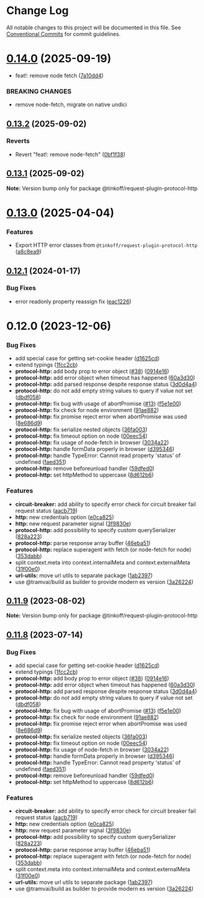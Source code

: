 # Change Log

All notable changes to this project will be documented in this file.
See [Conventional Commits](https://conventionalcommits.org) for commit guidelines.

# [0.14.0](https://github.com/Tinkoff/tinkoff-request/compare/@tinkoff/request-plugin-protocol-http@0.13.2...@tinkoff/request-plugin-protocol-http@0.14.0) (2025-09-19)


* feat!: remove node fetch ([7a10dd4](https://github.com/Tinkoff/tinkoff-request/commit/7a10dd49cf763b68ca78009fdbac8a75f65f5b0f))


### BREAKING CHANGES

* remove node-fetch, migrate on native undici





## [0.13.2](https://github.com/Tinkoff/tinkoff-request/compare/@tinkoff/request-plugin-protocol-http@0.13.1...@tinkoff/request-plugin-protocol-http@0.13.2) (2025-09-02)


### Reverts

* Revert "feat!: remove node-fetch" ([0bf1f38](https://github.com/Tinkoff/tinkoff-request/commit/0bf1f38b55ed39ec3543c66c2df2d657e53df919))





## [0.13.1](https://github.com/Tinkoff/tinkoff-request/compare/@tinkoff/request-plugin-protocol-http@0.13.0...@tinkoff/request-plugin-protocol-http@0.13.1) (2025-09-02)

**Note:** Version bump only for package @tinkoff/request-plugin-protocol-http





# [0.13.0](https://github.com/Tinkoff/tinkoff-request/compare/@tinkoff/request-plugin-protocol-http@0.12.1...@tinkoff/request-plugin-protocol-http@0.13.0) (2025-04-04)


### Features

* Export HTTP error classes from `@tinkoff/request-plugin-protocol-http` ([a8c8ea9](https://github.com/Tinkoff/tinkoff-request/commit/a8c8ea9b7ef0e8f5dc025f2fcba55d58c3ea4719))





## [0.12.1](https://github.com/Tinkoff/tinkoff-request/compare/@tinkoff/request-plugin-protocol-http@0.12.0...@tinkoff/request-plugin-protocol-http@0.12.1) (2024-01-17)


### Bug Fixes

* error readonly property reassign fix ([eac1226](https://github.com/Tinkoff/tinkoff-request/commit/eac122692e11232c09d7d85600d8cc111c0e7dce))





# 0.12.0 (2023-12-06)


### Bug Fixes

* add special case for getting set-cookie header ([d1625cd](https://github.com/Tinkoff/tinkoff-request/commit/d1625cd8c39b761e609e2dcbdae00e8f2caef5e0))
* extend typings ([1fcc2cb](https://github.com/Tinkoff/tinkoff-request/commit/1fcc2cb32597b10d788de36303507e385042fc96))
* **protocol-http:** add body prop to error object ([#38](https://github.com/Tinkoff/tinkoff-request/issues/38)) ([0914e16](https://github.com/Tinkoff/tinkoff-request/commit/0914e1626a56b1c4b62dfee2e298f9ebc8c2ac26))
* **protocol-http:** add error object when timeout has happened ([60a3d30](https://github.com/Tinkoff/tinkoff-request/commit/60a3d3015105277da4c7869942d8ee133306e573))
* **protocol-http:** add parsed response despite response status ([3d0d4a4](https://github.com/Tinkoff/tinkoff-request/commit/3d0d4a487ca39072e855baea0a69fee87caa519f))
* **protocol-http:** do not add empty string values to query if value not set ([dbdf058](https://github.com/Tinkoff/tinkoff-request/commit/dbdf058ba3a8a283439a3d9c311f6d1f304c68d4))
* **protocol-http:** fix bug with usage of abortPromise ([#13](https://github.com/Tinkoff/tinkoff-request/issues/13)) ([f5e1e00](https://github.com/Tinkoff/tinkoff-request/commit/f5e1e0033b847f3761d0fbeebc3a37e84d418d56))
* **protocol-http:** fix check for node environment ([91ae882](https://github.com/Tinkoff/tinkoff-request/commit/91ae882236923ecf21718dd3d8e60c441a2f6fe9))
* **protocol-http:** fix promise reject error when abortPromise was used ([8e686d9](https://github.com/Tinkoff/tinkoff-request/commit/8e686d9f1ae6229213c171074b6a99e710c3be73))
* **protocol-http:** fix serialize nested objects ([36fa003](https://github.com/Tinkoff/tinkoff-request/commit/36fa00342e6096b3ab30bb1ba4fc44f9acebecdc))
* **protocol-http:** fix timeout option on node ([00eec54](https://github.com/Tinkoff/tinkoff-request/commit/00eec54ea28f48b4ed8eb65a0f3333df9343099e))
* **protocol-http:** fix usage of node-fetch in browser ([3034a22](https://github.com/Tinkoff/tinkoff-request/commit/3034a22e3bb154bf4f621d1921c009d83267644d))
* **protocol-http:** handle formData properly in browser ([d395346](https://github.com/Tinkoff/tinkoff-request/commit/d395346a5ab2ec49bbfcc9463631744a08c12ad9))
* **protocol-http:** handle TypeError: Cannot read property 'status' of undefined ([faed351](https://github.com/Tinkoff/tinkoff-request/commit/faed35179785b811f9860469ef381e5048f0e7d6))
* **protocol-http:** remove beforeunload handler ([59dfed0](https://github.com/Tinkoff/tinkoff-request/commit/59dfed06f2ff8ad5f02b4c2b25094f367de10906))
* **protocol-http:** set httpMethod to uppercase ([8d612b6](https://github.com/Tinkoff/tinkoff-request/commit/8d612b662063a91dc10e9bd3db22fd9f43534bec))


### Features

* **circuit-breaker:** add ability to specify error check for circuit breaker fail request status ([aacb719](https://github.com/Tinkoff/tinkoff-request/commit/aacb719ff17f76df51317698cf1c2e56c607b731))
* **http:** new credentials option ([e0ca825](https://github.com/Tinkoff/tinkoff-request/commit/e0ca825985d5a6d19fca320ac5daf0ac593fc745))
* **http:** new request parameter signal ([3f9830e](https://github.com/Tinkoff/tinkoff-request/commit/3f9830eabfe1a14511e3714a4cbb0f34a3a583bc))
* **protocol-http:** add possibility to specify custom querySerializer ([828a223](https://github.com/Tinkoff/tinkoff-request/commit/828a223af8eb2aaaa3e9c4780b507339728a044a))
* **protocol-http:** parse response array buffer ([46eba51](https://github.com/Tinkoff/tinkoff-request/commit/46eba5116217a3e209177a27d7be797a3048d625))
* **protocol-http:** replace superagent with fetch (or node-fetch for node) ([353dabb](https://github.com/Tinkoff/tinkoff-request/commit/353dabbffebe18060f62ff2527353137e4b63a8f))
* split context.meta into context.internalMeta and context.externalMeta ([31f00e0](https://github.com/Tinkoff/tinkoff-request/commit/31f00e0ae14767f213a67eb2df349c9f75adcfe7))
* **url-utils:** move url utils to separate package ([1ab2397](https://github.com/Tinkoff/tinkoff-request/commit/1ab239709142460ac5cdacfb93714ad5a0e7d277))
* use @tramvai/build as builder to provide modern es version ([3a26224](https://github.com/Tinkoff/tinkoff-request/commit/3a26224221d4fc073938cf32c2f147515620c28e))





## [0.11.9](https://github.com/Tinkoff/tinkoff-request/compare/@tinkoff/request-plugin-protocol-http@0.11.8...@tinkoff/request-plugin-protocol-http@0.11.9) (2023-08-02)

**Note:** Version bump only for package @tinkoff/request-plugin-protocol-http





## [0.11.8](https://github.com/Tinkoff/tinkoff-request/compare/@tinkoff/request-plugin-protocol-http@0.11.8...@tinkoff/request-plugin-protocol-http@0.11.8) (2023-07-14)


### Bug Fixes

* add special case for getting set-cookie header ([d1625cd](https://github.com/Tinkoff/tinkoff-request/commit/d1625cd8c39b761e609e2dcbdae00e8f2caef5e0))
* extend typings ([1fcc2cb](https://github.com/Tinkoff/tinkoff-request/commit/1fcc2cb32597b10d788de36303507e385042fc96))
* **protocol-http:** add body prop to error object ([#38](https://github.com/Tinkoff/tinkoff-request/issues/38)) ([0914e16](https://github.com/Tinkoff/tinkoff-request/commit/0914e1626a56b1c4b62dfee2e298f9ebc8c2ac26))
* **protocol-http:** add error object when timeout has happened ([60a3d30](https://github.com/Tinkoff/tinkoff-request/commit/60a3d3015105277da4c7869942d8ee133306e573))
* **protocol-http:** add parsed response despite response status ([3d0d4a4](https://github.com/Tinkoff/tinkoff-request/commit/3d0d4a487ca39072e855baea0a69fee87caa519f))
* **protocol-http:** do not add empty string values to query if value not set ([dbdf058](https://github.com/Tinkoff/tinkoff-request/commit/dbdf058ba3a8a283439a3d9c311f6d1f304c68d4))
* **protocol-http:** fix bug with usage of abortPromise ([#13](https://github.com/Tinkoff/tinkoff-request/issues/13)) ([f5e1e00](https://github.com/Tinkoff/tinkoff-request/commit/f5e1e0033b847f3761d0fbeebc3a37e84d418d56))
* **protocol-http:** fix check for node environment ([91ae882](https://github.com/Tinkoff/tinkoff-request/commit/91ae882236923ecf21718dd3d8e60c441a2f6fe9))
* **protocol-http:** fix promise reject error when abortPromise was used ([8e686d9](https://github.com/Tinkoff/tinkoff-request/commit/8e686d9f1ae6229213c171074b6a99e710c3be73))
* **protocol-http:** fix serialize nested objects ([36fa003](https://github.com/Tinkoff/tinkoff-request/commit/36fa00342e6096b3ab30bb1ba4fc44f9acebecdc))
* **protocol-http:** fix timeout option on node ([00eec54](https://github.com/Tinkoff/tinkoff-request/commit/00eec54ea28f48b4ed8eb65a0f3333df9343099e))
* **protocol-http:** fix usage of node-fetch in browser ([3034a22](https://github.com/Tinkoff/tinkoff-request/commit/3034a22e3bb154bf4f621d1921c009d83267644d))
* **protocol-http:** handle formData properly in browser ([d395346](https://github.com/Tinkoff/tinkoff-request/commit/d395346a5ab2ec49bbfcc9463631744a08c12ad9))
* **protocol-http:** handle TypeError: Cannot read property 'status' of undefined ([faed351](https://github.com/Tinkoff/tinkoff-request/commit/faed35179785b811f9860469ef381e5048f0e7d6))
* **protocol-http:** remove beforeunload handler ([59dfed0](https://github.com/Tinkoff/tinkoff-request/commit/59dfed06f2ff8ad5f02b4c2b25094f367de10906))
* **protocol-http:** set httpMethod to uppercase ([8d612b6](https://github.com/Tinkoff/tinkoff-request/commit/8d612b662063a91dc10e9bd3db22fd9f43534bec))


### Features

* **circuit-breaker:** add ability to specify error check for circuit breaker fail request status ([aacb719](https://github.com/Tinkoff/tinkoff-request/commit/aacb719ff17f76df51317698cf1c2e56c607b731))
* **http:** new credentials option ([e0ca825](https://github.com/Tinkoff/tinkoff-request/commit/e0ca825985d5a6d19fca320ac5daf0ac593fc745))
* **http:** new request parameter signal ([3f9830e](https://github.com/Tinkoff/tinkoff-request/commit/3f9830eabfe1a14511e3714a4cbb0f34a3a583bc))
* **protocol-http:** add possibility to specify custom querySerializer ([828a223](https://github.com/Tinkoff/tinkoff-request/commit/828a223af8eb2aaaa3e9c4780b507339728a044a))
* **protocol-http:** parse response array buffer ([46eba51](https://github.com/Tinkoff/tinkoff-request/commit/46eba5116217a3e209177a27d7be797a3048d625))
* **protocol-http:** replace superagent with fetch (or node-fetch for node) ([353dabb](https://github.com/Tinkoff/tinkoff-request/commit/353dabbffebe18060f62ff2527353137e4b63a8f))
* split context.meta into context.internalMeta and context.externalMeta ([31f00e0](https://github.com/Tinkoff/tinkoff-request/commit/31f00e0ae14767f213a67eb2df349c9f75adcfe7))
* **url-utils:** move url utils to separate package ([1ab2397](https://github.com/Tinkoff/tinkoff-request/commit/1ab239709142460ac5cdacfb93714ad5a0e7d277))
* use @tramvai/build as builder to provide modern es version ([3a26224](https://github.com/Tinkoff/tinkoff-request/commit/3a26224221d4fc073938cf32c2f147515620c28e))
